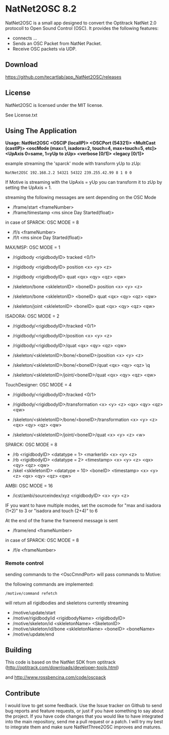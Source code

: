 NatNet2OSC 8.2
===================================


NatNet2OSC is a small app designed to convert the Optitrack NatNet 2.0 protocoll to Open Sound Control (OSC). It provides the following features:

+ connects ...
+ Sends an OSC Packet from NatNet Packet.
+ Receive OSC packets via UDP.

Download
--------

https://github.com/tecartlab/app_NatNet2OSC/releases

License
-------

NatNet2OSC is licensed under the MIT license.

See License.txt

Using The Application
-----------------

**Usage:  NatNet2OSC <OSCIP (localIP)> <OSCPort (54321)>  <MultCast (castIP)> <oscMode (max=1, isadora=2, touch=4, max+touch=5, etc]> <UpAxis 0=same, 1=yUp to zUp> <verbose [0/1]> <legacy [0/1]>**

example streaming the 'sparck' mode with transform yUp to zUp:

    NatNet2OSC 192.168.2.2 54321 54322 239.255.42.99 8 1 0 0

If Motive is streaming with the UpAxis = yUp you can transform it to zUp by setting the UpAxis = 1.

streaming the following messages are sent depending on the OSC Mode

+ /frame/start \<frameNumber>
+ /frame/timestamp \<ms since Day Started(float)>

in case of SPARCK: OSC MODE = 8
+ /f/s \<frameNumber>
+ /f/t \<ms since Day Started(float)>


MAX/MSP: OSC MODE = 1

+ /rigidbody \<rigidbodyID> tracked \<0/1>
+ /rigidbody \<rigidbodyID> position \<x> \<y> \<z>
+ /rigidbody \<rigidbodyID> quat \<qx> \<qy> \<qz> \<qw>

+ /skeleton/bone \<skleletonID> \<boneID> position \<x> \<y> \<z>
+ /skeleton/bone \<skleletonID> \<boneID> quat \<qx> \<qy> \<qz> \<qw>
+ /skeleton/joint \<skleletonID> \<boneID> quat \<qx> \<qy> \<qz> \<qw>

ISADORA: OSC MODE = 2

+ /rigidbody/\<rigidbodyID>/tracked \<0/1>
+ /rigidbody/\<rigidbodyID>/position \<x> \<y> \<z>
+ /rigidbody/\<rigidbodyID>/quat \<qx> \<qy> \<qz> \<qw>

+ /skeleton/\<skleletonID>/bone/\<boneID>/position \<x> \<y> \<z>
+ /skeleton/\<skleletonID>/bone/\<boneID>/quat \<qx> \<qy> \<qz> \q<w>
+ /skeleton/\<skleletonID>/joint/\<boneID>/quat \<qx> \<qy> \<qz> \<qw>

TouchDesigner: OSC MODE = 4

+ /rigidbody/\<rigidbodyID>/tracked \<0/1>
+ /rigidbody/\<rigidbodyID>/transformation \<x> \<y> \<z> \<qx> \<qy> \<qz> \<qw>

+ /skeleton/\<skleletonID>/bone/\<boneID>/transformation \<x> \<y> \<z> \<qx> \<qy> \<qz> \<qw>
+ /skeleton/\<skleletonID>/joint/\<boneID>/quat \<x> \<y> \<z> \<w>

SPARCK: OSC MODE = 8

+ /rb \<rigidbodyID> \<datatype = 1> \<markerId> \<x> \<y> \<z>
+ /rb \<rigidbodyID> \<datatype = 2> \<timestamp> \<x> \<y> \<z> \<qx> \<qy> \<qz> \<qw>
+ /skel \<skleletonID> \<datatype = 10> \<boneID> \<timestamp> \<x> \<y> \<z> \<qx> \<qy> \<qz> \<qw>

AMBI: OSC MODE = 16

+ /icst/ambi/sourceindex/xyz \<rigidbodyID> \<x> \<y> \<z>

IF you want to have multiple modes, set the oscmode for "max and isadora (1+2)" to 3 or "isadora and touch (2+4)" to 6

At the end of the frame the frameend message is sent

+ /frame/end \<frameNumber>

in case of SPARCK: OSC MODE = 8

+ /f/e \<frameNumber>

### Remote control

sending commands to the \<OscCmndPort> will pass commands to Motive:

the following commands are implemented:

    /motive/command refetch

will return all rigidbodies and skeletons currently streaming

+ /motive/update/start
+ /motive/rigidbody/id \<rigidbodyName> \<rigidbodyID>
+ /motive/skeleton/id \<skleletonName> \<SkeletonID>
+ /motive/skeleton/id/bone \<skleletonName> \<boneID> \<boneName>
+ /motive/update/end

Building
---------

This code is based on the NatNet SDK from optitrack (http://optitrack.com/downloads/developer-tools.html)

and http://www.rossbencina.com/code/oscpack

Contribute
----------

I would love to get some feedback. Use the Issue tracker on Github to send bug reports and feature requests, or just if you have something to say about the project. If you have code changes that you would like to have integrated into the main repository, send me a pull request or a patch. I will try my best to integrate them and make sure NatNetThree2OSC improves and matures.
